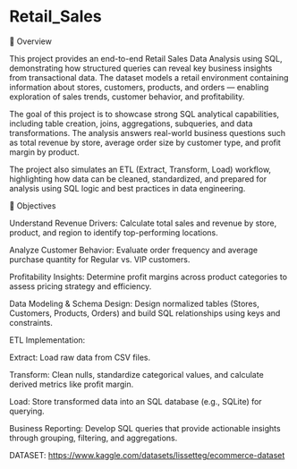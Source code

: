# Retail_Sales
🧾 Overview

This project provides an end-to-end Retail Sales Data Analysis using SQL, demonstrating how structured queries can reveal key business insights from transactional data. The dataset models a retail environment containing information about stores, customers, products, and orders — enabling exploration of sales trends, customer behavior, and profitability.

The goal of this project is to showcase strong SQL analytical capabilities, including table creation, joins, aggregations, subqueries, and data transformations. The analysis answers real-world business questions such as total revenue by store, average order size by customer type, and profit margin by product.

The project also simulates an ETL (Extract, Transform, Load) workflow, highlighting how data can be cleaned, standardized, and prepared for analysis using SQL logic and best practices in data engineering.

🎯 Objectives

Understand Revenue Drivers: Calculate total sales and revenue by store, product, and region to identify top-performing locations.

Analyze Customer Behavior: Evaluate order frequency and average purchase quantity for Regular vs. VIP customers.

Profitability Insights: Determine profit margins across product categories to assess pricing strategy and efficiency.

Data Modeling & Schema Design: Design normalized tables (Stores, Customers, Products, Orders) and build SQL relationships using keys and constraints.

ETL Implementation:

Extract: Load raw data from CSV files.

Transform: Clean nulls, standardize categorical values, and calculate derived metrics like profit margin.

Load: Store transformed data into an SQL database (e.g., SQLite) for querying.

Business Reporting: Develop SQL queries that provide actionable insights through grouping, filtering, and aggregations.

DATASET: https://www.kaggle.com/datasets/lissetteg/ecommerce-dataset
